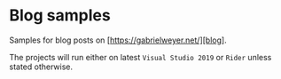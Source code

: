 # Blog samples

Samples for blog posts on [https://gabrielweyer.net/][blog].

The projects will run either on latest `Visual Studio 2019` or `Rider` unless stated otherwise.

[blog]: https://gabrielweyer.net/
